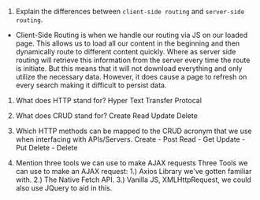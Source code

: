 1.  Explain the differences between `client-side routing` and `server-side routing`.
- Client-Side Routing is when we handle our routing via JS on our loaded page. This allows us to load all our content in the beginning and then dynamically route to different content quickly. Where as server side routing will retrieve this information from the server every time the route is initiate. But this means that it will not download everything and only utilize the necessary data. However, it does cause a page to refresh on every search making it difficult to persist data. 

1.  What does HTTP stand for? Hyper Text Transfer Protocal 
1.  What does CRUD stand for? Create Read Update Delete
1.  Which HTTP methods can be mapped to the CRUD acronym that we use when interfacing with APIs/Servers.
    Create - Post 
    Read - Get 
    Update - Put
    Delete - Delete 

1.  Mention three tools we can use to make AJAX requests
Three Tools we can use to make an AJAX request:
1.) Axios Library we've gotten familiar with. 
2.) The Native Fetch API. 
3.) Vanilla JS, XMLHttpRequest, we could also use JQuery to aid in this. 